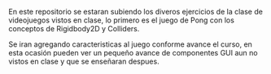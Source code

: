 En este repositorio se estaran subiendo los diveros ejercicios de la clase de videojuegos vistos en clase, lo primero es el juego de Pong con los conceptos de Rigidbody2D y Colliders.

Se iran agregando caracteristicas al juego conforme avance el curso, en esta ocasión pueden ver un pequeño avance de componentes GUI aun no vistos en clase y que se enseñaran despues.
